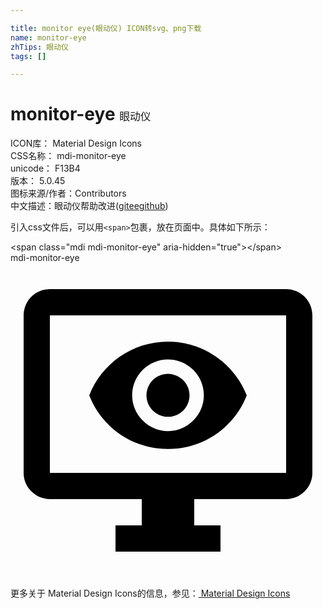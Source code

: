 ```yaml
---

title: monitor eye(眼动仪) ICON转svg、png下载
name: monitor-eye
zhTips: 眼动仪
tags: []

---
```


# monitor-eye  <small style="font-size: 60%;font-weight: 100">眼动仪</small>


<div class="detail-page">
<p>
<span>
ICON库：
<span class="badge-secondary badge">Material Design Icons</span> 
</span>
<br/>
<span>
CSS名称：
<span class="badge-secondary badge">mdi-monitor-eye</span> 
</span>
<br/>
<span>
unicode：
<span class="badge-secondary badge">F13B4</span> 
<copy-btn content='F13B4' btn-title=""></copy-btn>
<copy-btn :content='String.fromCodePoint(parseInt("F13B4", 16))' btn-title="复制U"></copy-btn>
</span>
<br/>
<span>
版本：
<span class="badge-secondary badge">5.0.45</span> 
</span>
<br/>
<span>图标来源/作者：<span class="badge-light badge">Contributors</span></span> 
<br/>
<span class="zh-detail">中文描述：<span class="badge-primary badge">眼动仪</span><span class="help-link"><span>帮助改进</span>(<a href="https://gitee.com/liuwave/icon-helper/edit/master/json/material/monitor-eye.json" target="_blank" rel="noopener noreferrer">gitee</a><a href="https://github.com/liuwave/icon-helper/edit/master/json/material/monitor-eye.json" target="_blank" rel="noopener noreferrer">github</a></span>)</span><br/>
</p>
</div>
<div class="alert alert-dark">
  <i class="mdi mdi-monitor-eye mdi-48px"></i>
  <i class="mdi mdi-monitor-eye mdi-36px"></i>
  <i class="mdi mdi-monitor-eye mdi-24px"></i>
  <i class="mdi mdi-monitor-eye mdi-18px"></i>
</div>
<div>
  <p>引入css文件后，可以用<code>&lt;span&gt;</code>包裹，放在页面中。具体如下所示：    
  </p>
  <div class="alert alert-primary" style="font-size: 14px">
    &lt;span class="mdi mdi-monitor-eye" aria-hidden="true"&gt;&lt;/span&gt;
    <copy-btn content='<span class="mdi mdi-monitor-eye" aria-hidden="true"></span>'></copy-btn>
  </div>
  <div class="alert alert-secondary">
    <i class="mdi mdi-monitor-eye"
    style="font-size: 24px"
    aria-hidden="true"></i> mdi-monitor-eye
    <copy-btn content="mdi-monitor-eye" btn-title="复制图标名称"></copy-btn>
  </div>
</div>
<div id="svg" class="svg-wrap">
<svg xmlns="http://www.w3.org/2000/svg" viewBox="0 0 24 24"><path d="M3 4V16H21V4H3M3 2H21C22.1 2 23 2.89 23 4V16C23 16.53 22.79 17.04 22.41 17.41C22.04 17.79 21.53 18 21 18H14V20H16V22H8V20H10V18H3C2.47 18 1.96 17.79 1.59 17.41C1.21 17.04 1 16.53 1 16V4C1 2.89 1.89 2 3 2M10.84 8.93C11.15 8.63 11.57 8.45 12 8.45C12.43 8.46 12.85 8.63 13.16 8.94C13.46 9.24 13.64 9.66 13.64 10.09C13.64 10.53 13.46 10.94 13.16 11.25C12.85 11.56 12.43 11.73 12 11.73C11.57 11.73 11.15 11.55 10.84 11.25C10.54 10.94 10.36 10.53 10.36 10.09C10.36 9.66 10.54 9.24 10.84 8.93M10.07 12C10.58 12.53 11.28 12.82 12 12.82C12.72 12.82 13.42 12.53 13.93 12C14.44 11.5 14.73 10.81 14.73 10.09C14.73 9.37 14.44 8.67 13.93 8.16C13.42 7.65 12.72 7.36 12 7.36C11.28 7.36 10.58 7.65 10.07 8.16C9.56 8.67 9.27 9.37 9.27 10.09C9.27 10.81 9.56 11.5 10.07 12M6 10.09C6.94 7.7 9.27 6 12 6C14.73 6 17.06 7.7 18 10.09C17.06 12.5 14.73 14.18 12 14.18C9.27 14.18 6.94 12.5 6 10.09Z" /></svg>
</div>
<detail full-name='mdi-monitor-eye'></detail>
    
<div><p>更多关于 Material Design Icons的信息，参见：<a target="_blank" href="https://iconhelper.cn/material.html"> Material Design Icons</a>
</p></div>
